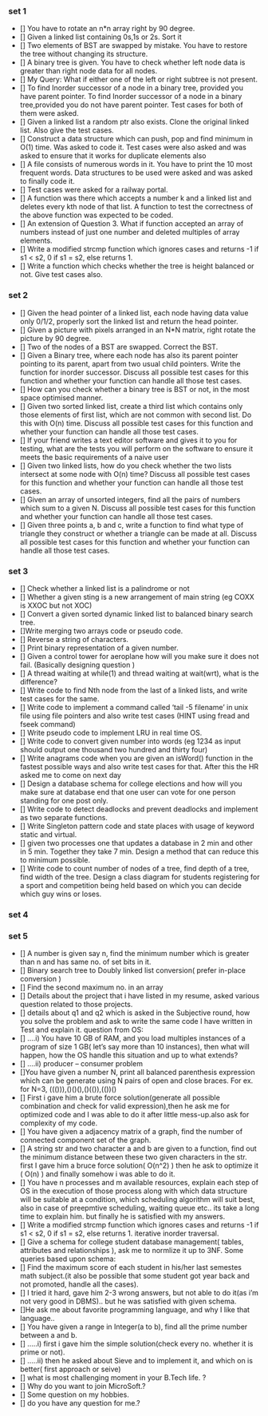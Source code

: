 ### set 1
- [] You have to rotate an n*n array right by 90 degree.
- [] Given a linked list containing 0s,1s or 2s. Sort it
- [] Two elements of BST are swapped by mistake. You have to restore the tree without changing its structure.
- [] A binary tree is given. You have to check whether left node data is greater than right node data for all nodes.
- [] My Query: What if either one of the left or right subtree is not present.
- [] To find Inorder successor of a node in a binary tree, provided you have parent pointer. To find Inorder successor of a node in a
binary tree,provided you do not have parent pointer. Test cases for both of them were asked.
- [] Given a linked list a random ptr also exists. Clone the original linked list. Also give the test cases.
- [] Construct a data structure which can push, pop and find minimum in O(1) time. Was asked to code it. Test cases were also asked and was asked to ensure that it works for duplicate elements also
- [] A file consists of numerous words in it. You have to print the 10 most frequent words. Data structures to be used were asked and was asked to finally code it.
- [] Test cases were asked for a railway portal.
- [] A function was there which accepts a number k and a linked list and deletes every kth node of that list. A function to test the correctness of the above function was expected to be coded.
- [] An extension of Question 3. What if function accepted an array of numbers instead of just one number and deleted multiples of array elements.
- [] Write a modified strcmp function which ignores cases and returns -1 if s1 < s2, 0 if s1 = s2, else returns 1.
- [] Write a function which checks whether the tree is height balanced or not. Give test cases also.
 
 ### set 2
- [] Given the head pointer of a linked list, each node having data value only 0/1/2, properly sort the linked list and return the head pointer.
- [] Given a picture with pixels arranged in an N*N matrix, right rotate the picture by 90 degree.
- [] Two of the nodes of a BST are swapped. Correct the BST.
- [] Given a Binary tree, where each node has also its parent pointer pointing to its parent, apart from two usual child pointers. Write the function for inorder successor. Discuss all possible test cases for this function and whether your function can handle all those test cases.
- [] How can you check whether a binary tree is BST or not, in the most space optimised manner.
- [] Given two sorted linked list, create a third list which contains only those elements of first list, which are not common with second list. Do this with O(n) time. Discuss all possible test cases for this function and whether your function can handle all those test cases.
- [] If your friend writes a text editor software and gives it to you for testing, what are the tests you will perform on the software to ensure it meets the basic requirements of a naive user
- [] Given two linked lists, how do you check whether the two lists intersect at some node with O(n) time? Discuss all possible test cases for this function and whether your function can handle all those test cases.
- [] Given an array of unsorted integers, find all the pairs of numbers which sum to a given N. Discuss all possible test cases for this function and whether your function can handle all those test cases.
- [] Given three points a, b and c, write a function to find what type of triangle they construct or whether a triangle can be made at all. Discuss all possible test cases for this function and whether your function can handle all those test cases.

### set 3
- [] Check whether a linked list is a palindrome or not
- [] Whether a given sting is a new arrangement of main string (eg COXX is XXOC but not XOC)
- [] Convert a given sorted dynamic linked list to balanced binary search tree.
- []Write merging two arrays code or pseudo code.
- [] Reverse a string of characters.
- [] Print binary representation of a given number.
- [] Given a control tower for aeroplane how will you make sure it does not fail. (Basically designing question )
- [] A thread waiting at while(1) and thread waiting at wait(wrt), what is the difference?
- [] Write code to find Nth node from the last of a linked lists, and write test cases for the same.
- [] Write code to implement a command called ‘tail -5 filename’ in unix file using file pointers and also write test cases (HINT using fread and fseek command)
- [] Write pseudo code to implement LRU in real time OS.
- [] Write code to convert given number into words (eg 1234 as input should output one thousand two hundred and thirty four)
- [] Write anagrams code when you are given an isWord() function in the fastest possible ways and also write test cases for that. After this the HR asked me to come on next day
- [] Design a database schema for college elections and how will you make sure at database end that one user can vote for one person standing for one post only.
- [] Write code to detect deadlocks and prevent deadlocks and implement as two separate functions.
- [] Write Singleton pattern code and state places with usage of keyword static and virtual.
- [] given two processes one that updates a database in 2 min and other in 5 min. Together they take 7 min. Design a method that can reduce this to minimum possible.
- [] Write code to count number of nodes of a tree, find depth of a tree, find width of the tree.
Design a class diagram for students registering for a sport and competition being held based on which you can decide which guy wins or loses.

### set 4 

### set 5
- [] A number is given say n, find the minimum number which is greater than n and has same no. of set bits in it.
- [] Binary search tree to Doubly linked list conversion( prefer in-place conversion )
- [] Find the second maximum no. in an array
- [] Details about the project that i have listed in my resume, asked various question related to those projects.
- [] details about q1 and q2 which is asked in the Subjective round, how you solve the problem and ask to write the same code I have written in Test and explain it.
question from OS:
- [] ….i) You have 10 GB of RAM, and you load multiples instances of a program of size 1 GB( let’s say more than 10 instances), then what will happen, how the OS handle this situation and up to what extends?
- [] ….ii) producer – consumer problem
- []You have given a number N, print all balanced parenthesis expression which can be generate using N pairs of open and close braces. For ex. for N=3, ((())),()()(),()(()),(())()
- [] First i gave him a brute force solution(generate all possible combination and check for valid expression),then he ask me for optimized code and I was able to do it after little mess-up.also ask for complexity of my code.
- [] You have given a adjacency matrix of a graph, find the number of connected component set of the graph.
- [] A string str and two character a and b are given to a function, find out the minimum distance between these two given characters in the str. first I gave him a bruce force solution( O(n^2) ) then he ask to optimize it ( O(n) ) and finally somehow i was able to do it.
- [] You have n processes and m available resources, explain each step of OS in the execution of those process along with which data structure will be suitable at a condition, which scheduling algorithm will suit best, also in case of preepmtive scheduling, waiting queue etc.. its take a long time to explain him. but finally he is satisfied with my answers.
- [] Write a modified strcmp function which ignores cases and returns -1 if s1 < s2, 0 if s1 = s2, else returns 1.
iterative inorder traversal.
- [] Give a schema for college student database management( tables, attributes and relationships ), ask me to normlize it up to 3NF.
Some queries based upon schema:
- [] Find the maximum score of each student in his/her last semestes math subject.(it also be possible that some student got year back and not promoted, handle all the cases).
- [] I tried it hard, gave him 2-3 wrong answers, but not able to do it(as i’m not very good in DBMS).. but he was satisfied with given schema.
- []He ask me about favorite programming language, and why I like that language..
- [] You have given a range in Integer(a to b), find all the prime number between a and b.
- [] …..i) first i gave him the simple solution(check every no. whether it is prime or not).
- [] …..ii) then he asked about Sieve and to implement it, and which on is better( first approach or seive)
- [] what is most challenging moment in your B.Tech life. ?
- [] Why do you want to join MicroSoft.?
- [] Some question on my hobbies.
- [] do you have any question for me.?
